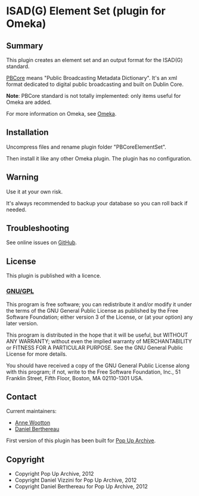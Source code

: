 ISAD(G) Element Set (plugin for Omeka)
=====================================


Summary
-------

This plugin creates an element set and an output format for the ISAD(G) standard.

[PBCore][1] means "Public Broadcasting Metadata Dictionary". It's an xml format
dedicated to digital public broadcasting and built on Dublin Core.

**Note**: PBCore standard is not totally implemented: only items useful for
Omeka are added.

For more information on Omeka, see [Omeka][2].


Installation
------------

Uncompress files and rename plugin folder "PBCoreElementSet".

Then install it like any other Omeka plugin. The plugin has no configuration.


Warning
-------

Use it at your own risk.

It's always recommended to backup your database so you can roll back if needed.


Troubleshooting
---------------

See online issues on [GitHub][3].


License
-------

This plugin is published with a licence.

### [GNU/GPL][4]

This program is free software; you can redistribute it and/or modify it under
the terms of the GNU General Public License as published by the Free Software
Foundation; either version 3 of the License, or (at your option) any later
version.

This program is distributed in the hope that it will be useful, but WITHOUT
ANY WARRANTY; without even the implied warranty of MERCHANTABILITY or FITNESS
FOR A PARTICULAR PURPOSE. See the GNU General Public License for more
details.

You should have received a copy of the GNU General Public License along with
this program; if not, write to the Free Software Foundation, Inc.,
51 Franklin Street, Fifth Floor, Boston, MA 02110-1301 USA.


Contact
-------

Current maintainers:

* [Anne Wootton][5]
* [Daniel Berthereau][6]

First version of this plugin has been built for [Pop Up Archive][7].


Copyright
---------

* Copyright Pop Up Archive, 2012
* Copyright Daniel Vizzini for Pop Up Archive, 2012
* Copyright Daniel Berthereau for Pop Up Archive, 2012


[1]: http://pbcore.org "PBCore"
[2]: http://www.omeka.org "Omeka.org"
[3]: https://github.com/annewootton/PBCore-Element-Set/Issues "GitHub PBCore Element Set"
[4]: https://www.gnu.org/licenses/gpl-3.0.html "GNU/GPL"
[5]: https://github.com/annewootton "Anne Wootton"
[6]: https://github.com/Daniel-KM "Daniel Berthereau"
[7]: http://popuparchive.org "Pop Up Archive"
